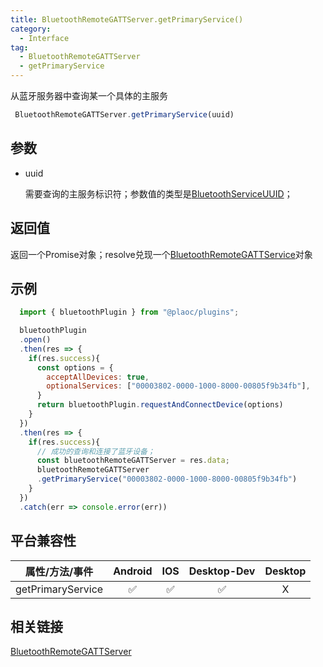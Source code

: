 ```yaml
---
title: BluetoothRemoteGATTServer.getPrimaryService()
category:
  - Interface
tag:
  - BluetoothRemoteGATTServer
  - getPrimaryService 
---
```


从蓝牙服务器中查询某一个具体的主服务

```js
 BluetoothRemoteGATTServer.getPrimaryService(uuid)
```

## 参数
  
  - uuid

    需要查询的主服务标识符；参数值的类型是[BluetoothServiceUUID](../bluetooth-service-uuid/index.md)；
  

## 返回值

  返回一个Promise对象；resolve兑现一个[BluetoothRemoteGATTService](../bluetooth-remote-gatt-service/index.md)对象

## 示例
```js
  import { bluetoothPlugin } from "@plaoc/plugins";

  bluetoothPlugin
  .open()
  .then(res => {
    if(res.success){
      const options = {
        acceptAllDevices: true,
        optionalServices: ["00003802-0000-1000-8000-00805f9b34fb"],
      }
      return bluetoothPlugin.requestAndConnectDevice(options)
    }
  })
  .then(res => {
    if(res.success){
      // 成功的查询和连接了蓝牙设备；
      const bluetoothRemoteGATTServer = res.data;
      bluetoothRemoteGATTServer
      .getPrimaryService("00003802-0000-1000-8000-00805f9b34fb")
    }
  })
  .catch(err => console.error(err))
```


## 平台兼容性

| 属性/方法/事件       | Android | IOS | Desktop-Dev | Desktop |
|:------------------:|:-------:|:---:|:-----------:|:-------:|
| getPrimaryService  | ✅      | ✅  | ✅          | X      |

## 相关链接

[BluetoothRemoteGATTServer](./index.md)


